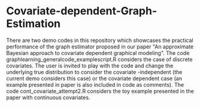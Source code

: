 # Covariate-dependent-Graph-Estimation

There are two demo codes in this repository which showcases the practical performance of the graph estimator proposed in our paper "An approximate Bayesian approach to covariate dependent graphical modeling". The code graphlearning_generalcode_examplescript.R considers the case of discrete covariates. The user is invited to play with the code and change the underlying true distribution to consider the covariate -independent (the current demo considers this case) or the covariate dependent case (an example presented in paper is also included in code as comments). The code cont_covariate_attempt2.R considers the toy example presented in the paper with continuous covariates.
